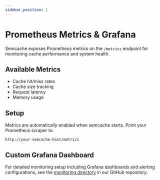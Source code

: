 ```yaml
---
sidebar_position: 1
---
```


# Prometheus Metrics & Grafana

Semcache exposes Prometheus metrics on the `/metrics` endpoint for monitoring cache performance and system health.

## Available Metrics

- Cache hit/miss rates
- Cache size tracking
- Request latency
- Memory usage

## Setup

Metrics are automatically enabled when semcache starts. Point your Prometheus scraper to:

```
http://your-semcache-host/metrics
```

## Custom Grafana Dashboard 

For detailed monitoring setup including Grafana dashboards and alerting configurations, see the [monitoring directory](https://github.com/sensoris/semcache/tree/main/monitoring) in our GitHub repository.
